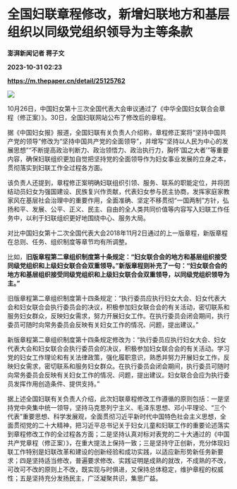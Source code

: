 # 全国妇联章程修改，新增妇联地方和基层组织以同级党组织领导为主等条款
**澎湃新闻记者 蒋子文**

**2023-10-31 02:23**

**https://m.thepaper.cn/detail/25125762**

![](https://imagecloud.thepaper.cn/thepaper/image/276/337/104.png)

10月26日，中国妇女第十三次全国代表大会审议通过了《中华全国妇女联合会章程（修正案）》。30日，全国妇联网站公布了修改后的章程。

据《中国妇女报》报道，全国妇联有关负责人介绍称，章程修正案将“坚持中国共产党的领导”修改为“坚持中国共产党的全面领导”，并增写“坚持以人民为中心的发展思想”“不断提高政治判断力、政治领悟力、政治执行力，胸怀‘国之大者’”等重要内容，确保妇联组织更加自觉把坚持党的全面领导作为妇女事业发展的立身之本，贯彻落实到妇联工作全过程各方面。

该负责人还提到，章程修正案明确妇联组织引领、服务、联系的职能定位，并将团结动员妇女为强国建设、民族复兴作贡献，代表妇女参与民主协商，发挥家庭家教家风在基层社会治理中的重要作用，全面准确、坚定不移贯彻“一国两制”方针，弘扬和平、发展、公平、正义、民主、自由的全人类共同价值等内容写入妇联工作任务中，以利于妇联组织更好地围绕中心、服务大局。

对比中国妇女第十二次全国代表大会2018年11月2日通过的上一版章程，新版章程在总则、任务、组织制度等章节均有所调整。

比如，**旧版章程第二章组织制度第十条规定：“妇女联合会的地方和基层组织接受同级党组织和上级妇女联合会双重领导。”新版章程则补充了一句：“妇女联合会的地方和基层组织接受同级党组织和上级妇女联合会双重领导，以同级党组织领导为主。”**

旧版章程第二章组织制度第十四条规定：“执行委员应执行妇女大会、妇女代表大会和妇女联合会执行委员会的决议，积极参加妇女联合会的有关活动，密切联系和服务妇女群众，反映妇女需求，努力开展妇女工作。在执行委员会闭会期间，执行委员可随时向常务委员会反映有关妇女工作的情况、问题，提出建议。”

新版章程第二章组织制度第十四条规定修改为：“执行委员应执行妇女大会、妇女代表大会和妇女联合会执行委员会的决议，积极参加妇女联合会的有关活动。学习党的妇女工作理论和有关法律政策，强化履职意识，熟悉并努力开展妇女工作，反映妇女需求，密切联系和服务妇女群众。在执行委员会闭会期间，执行委员可随时向常务委员会反映有关妇女工作的情况、问题，提出建议。妇女联合会应为执行委员发挥作用创造条件、提供支持。”

据上述全国妇联有关负责人介绍，此次妇联章程修改工作遵循的原则包括：一是坚持党中央集中统一领导，坚持马克思列宁主义、毛泽东思想、邓小平理论、“三个代表”重要思想、科学发展观，全面贯彻习近平新时代中国特色社会主义思想，全面贯彻党的二十大精神，把习近平总书记关于妇女儿童和妇联工作的重要论述落实到章程修改工作的全过程各方面；二是坚持认真对标对表党的二十大通过的《中国共产党章程（修正案）》，在重大提法上保持一致；三是坚持守正创新，充分体现妇联工作特别是妇联改革和建设的创新经验和成功实践，以适应新形势新任务新要求；四是坚持适当修改，普遍要求修改、实践证明是成熟的就改，不成熟的不改，可改可不改的原则上不改，既实现与时俱进，又保持总体稳定，维护章程的权威性；五是坚持充分发扬民主，广泛凝聚共识，集思广益。